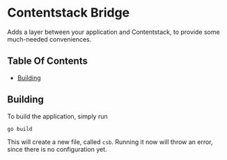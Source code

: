 # Contentstack Bridge

Adds a layer between your application and Contentstack,
to provide some much-needed conveniences.

## Table Of Contents

<!-- toc -->

- [Building](#building)

<!-- tocstop -->

## Building

To build the application, simply run
``` bash
go build
```

This will create a new file, called `csb`. Running it now will throw an error,
since there is no configuration yet.

